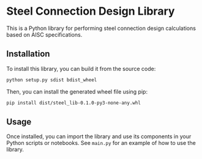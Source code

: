 # Steel Connection Design Library

This is a Python library for performing steel connection design calculations based on AISC specifications.

## Installation

To install this library, you can build it from the source code:

```bash
python setup.py sdist bdist_wheel
```

Then, you can install the generated wheel file using pip:

```bash
pip install dist/steel_lib-0.1.0-py3-none-any.whl
```

## Usage

Once installed, you can import the library and use its components in your Python scripts or notebooks. See `main.py` for an example of how to use the library.